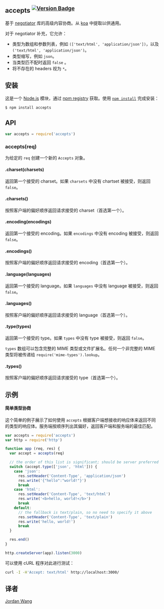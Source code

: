 ## accepts <sup>[![Version Badge](http://versionbadg.es/jshttp/accepts.svg)](https://www.npmjs.com/package/accepts)</sup>

基于 [negotiator](https://www.npmjs.com/package/negotiator) 库的高级内容协商。从 [koa](https://www.npmjs.com/package/koa) 中提取以供通用。

对于 negotiator 补充，它允许：

- 类型为数组和参数列表，例如 `(['text/html', 'application/json'])`，以及 `('text/html', 'application/json')`。
- 类型缩写，例如 `json`。
- 当类型匹不配时返回 `false` 。
- 将不存在的 headers 视为 `*`。

## 安装

这是一个 [Node.js](https://nodejs.org/en/) 模块，通过 [npm registry](https://www.npmjs.com/) 获取。使用 [`npm install`](https://docs.npmjs.com/getting-started/installing-npm-packages-locally) 完成安装：

```sh
$ npm install accepts
```

## API

```js
var accepts = require('accepts')
```

### accepts(req)

为给定的 `req` 创建一个新的 `Accepts` 对象。

#### .charset(charsets)

返回第一个接受的 charset。如果 `charsets` 中没有 chartset 被接受，则返回 `false`。

#### .charsets()

按照客户端的偏好顺序返回请求接受的 charset（首选第一个）。

#### .encoding(encodings)

返回第一个接受的 encoding。如果 `encodings` 中没有 encoding 被接受，则返回 `false`。

#### .encodings()

按照客户端的偏好顺序返回请求接受的 encoding（首选第一个）。

#### .language(languages)

返回第一个接受的 language。如果 `languages` 中没有 language 被接受，则返回 `false`。

#### .languages()

按照客户端的偏好顺序返回请求接受的 language（首选第一个）。

#### .type(types)

返回第一个接受的 type。如果 `types` 中没有 type 被接受，则返回 `false`。

`types` 数组可以包含完整的 MIME 类型或文件扩展名。任何一个非完整的 MIME 类型将被传递给 `require('mime-types').lookup`。

#### .types()

按照客户端的偏好顺序返回请求接受的 type（首选第一个）。

## 示例

#### 简单类型协商

这个简单的例子展示了如何使用 `accepts` 根据客户端想接收的响应体来返回不同的类型的响应体。服务端按顺序列出其偏好，返回客户端和服务端的最佳匹配。

```js
var accepts = require('accepts')
var http = require('http')

function app (req, res) {
  var accept = accepts(req)

  // the order of this list is significant; should be server preferred order
  switch (accept.type(['json', 'html'])) {
    case 'json':
      res.setHeader('Content-Type', 'application/json')
      res.write('{"hello":"world!"}')
      break
    case 'html':
      res.setHeader('Content-Type', 'text/html')
      res.write('<b>hello, world!</b>')
      break
    default:
      // the fallback is text/plain, so no need to specify it above
      res.setHeader('Content-Type', 'text/plain')
      res.write('hello, world!')
      break
  }

  res.end()
}

http.createServer(app).listen(3000)
```

可以使用 cURL 程序对此进行测试：

```sh
curl -I -H'Accept: text/html' http://localhost:3000/
```

## 译者

[Jordan Wang](https://github.com/mingmingwon/)
